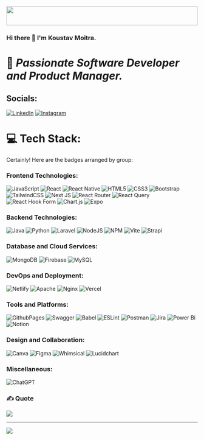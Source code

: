 <img align="center" width=100% height=50px src="https://cdn.dribbble.com/users/730703/screenshots/6581243/avento.gif">

### Hi there 👋 I'm Koustav Moitra.

# 💫 <i> Passionate Software Developer and Product Manager. </i>


##  Socials:
[![LinkedIn](https://img.shields.io/badge/LinkedIn-%230077B5.svg?logo=linkedin&logoColor=white)](https://linkedin.com/in/https://www.linkedin.com/in/koustav-moitra-0182901ab/) 
[![Instagram](https://img.shields.io/badge/Instagram-%23E4405F.svg?logo=Instagram&logoColor=white)](https://instagram.com/https://www.instagram.com/koustavmoitra12321/?hl=en) 

# 💻 Tech Stack:
Certainly! Here are the badges arranged by group:

### Frontend Technologies:
![JavaScript](https://img.shields.io/badge/javascript-%23323330.svg?style=for-the-badge&logo=javascript&logoColor=%23F7DF1E) ![React](https://img.shields.io/badge/react-%2320232a.svg?style=for-the-badge&logo=react&logoColor=%2361DAFB) ![React Native](https://img.shields.io/badge/react_native-%2320232a.svg?style=for-the-badge&logo=react&logoColor=%2361DAFB) ![HTML5](https://img.shields.io/badge/html5-%23E34F26.svg?style=for-the-badge&logo=html5&logoColor=white) ![CSS3](https://img.shields.io/badge/css3-%231572B6.svg?style=for-the-badge&logo=css3&logoColor=white) ![Bootstrap](https://img.shields.io/badge/bootstrap-%238511FA.svg?style=for-the-badge&logo=bootstrap&logoColor=white) ![TailwindCSS](https://img.shields.io/badge/tailwindcss-%2338B2AC.svg?style=for-the-badge&logo=tailwind-css&logoColor=white) ![Next JS](https://img.shields.io/badge/Next-black?style=for-the-badge&logo=next.js&logoColor=white)  ![React Router](https://img.shields.io/badge/React_Router-CA4245?style=for-the-badge&logo=react-router&logoColor=white) ![React Query](https://img.shields.io/badge/-React%20Query-FF4154?style=for-the-badge&logo=react%20query&logoColor=white) ![React Hook Form](https://img.shields.io/badge/React%20Hook%20Form-%23EC5990.svg?style=for-the-badge&logo=reacthookform&logoColor=white) ![Chart.js](https://img.shields.io/badge/chart.js-F5788D.svg?style=for-the-badge&logo=chart.js&logoColor=white) ![Expo](https://img.shields.io/badge/expo-1C1E24?style=for-the-badge&logo=expo&logoColor=#D04A37)

### Backend Technologies:
 ![Java](https://img.shields.io/badge/java-%23ED8B00.svg?style=for-the-badge&logo=openjdk&logoColor=white) ![Python](https://img.shields.io/badge/python-3670A0?style=for-the-badge&logo=python&logoColor=ffdd54) ![Laravel](https://img.shields.io/badge/laravel-%23FF2D20.svg?style=for-the-badge&logo=laravel&logoColor=white) ![NodeJS](https://img.shields.io/badge/node.js-6DA55F?style=for-the-badge&logo=node.js&logoColor=white) ![NPM](https://img.shields.io/badge/NPM-%23CB3837.svg?style=for-the-badge&logo=npm&logoColor=white) ![Vite](https://img.shields.io/badge/vite-%23646CFF.svg?style=for-the-badge&logo=vite&logoColor=white) ![Strapi](https://img.shields.io/badge/strapi-%232E7EEA.svg?style=for-the-badge&logo=strapi&logoColor=white)

### Database and Cloud Services:
 ![MongoDB](https://img.shields.io/badge/MongoDB-%234ea94b.svg?style=for-the-badge&logo=mongodb&logoColor=white) ![Firebase](https://img.shields.io/badge/Firebase-039BE5?style=for-the-badge&logo=Firebase&logoColor=white) ![MySQL](https://img.shields.io/badge/mysql-%2300000f.svg?style=for-the-badge&logo=mysql&logoColor=white)

### DevOps and Deployment:
 ![Netlify](https://img.shields.io/badge/netlify-%23000000.svg?style=for-the-badge&logo=netlify&logoColor=#00C7B7) ![Apache](https://img.shields.io/badge/apache-%23D42029.svg?style=for-the-badge&logo=apache&logoColor=white) ![Nginx](https://img.shields.io/badge/nginx-%23009639.svg?style=for-the-badge&logo=nginx&logoColor=white) ![Vercel](https://img.shields.io/badge/Vercel-%23000000.svg?style=for-the-badge&logo=vercel&logoColor=white)

### Tools and Platforms:
 ![GithubPages](https://img.shields.io/badge/github%20pages-121013?style=for-the-badge&logo=github&logoColor=white) ![Swagger](https://img.shields.io/badge/-Swagger-%23Clojure?style=for-the-badge&logo=swagger&logoColor=white) ![Babel](https://img.shields.io/badge/Babel-F9DC3e?style=for-the-badge&logo=babel&logoColor=black) ![ESLint](https://img.shields.io/badge/ESLint-4B3263?style=for-the-badge&logo=eslint&logoColor=white) ![Postman](https://img.shields.io/badge/Postman-FF6C37?style=for-the-badge&logo=postman&logoColor=white) ![Jira](https://img.shields.io/badge/jira-%230A0FFF.svg?style=for-the-badge&logo=jira&logoColor=white) ![Power Bi](https://img.shields.io/badge/power_bi-F2C811?style=for-the-badge&logo=powerbi&logoColor=black) ![Notion](https://img.shields.io/badge/Notion-%23000000.svg?style=for-the-badge&logo=notion&logoColor=white)

### Design and Collaboration:
 ![Canva](https://img.shields.io/badge/Canva-%2300C4CC.svg?style=for-the-badge&logo=Canva&logoColor=white) ![Figma](https://img.shields.io/badge/figma-%23F24E1E.svg?style=for-the-badge&logo=figma&logoColor=white)
 ![Whimsical](https://img.shields.io/badge/Whimsical-%23827DFF.svg?style=for-the-badge&logo=whimsical&logoColor=white) ![Lucidchart](https://img.shields.io/badge/Lucidchart-%231767E5.svg?style=for-the-badge&logo=lucidchart&logoColor=white)

### Miscellaneous:
![ChatGPT](https://img.shields.io/badge/ChatGPT-%234ea94b.svg?style=for-the-badge&logo=openai&logoColor=white)

### ✍️ Quote
![](https://quotes-github-readme.vercel.app/api?type=horizontal&theme=radical)

---
[![](https://visitcount.itsvg.in/api?id=koustav&icon=0&color=0)](https://visitcount.itsvg.in)

<!-- Proudly created with GPRM ( https://gprm.itsvg.in ) -->
